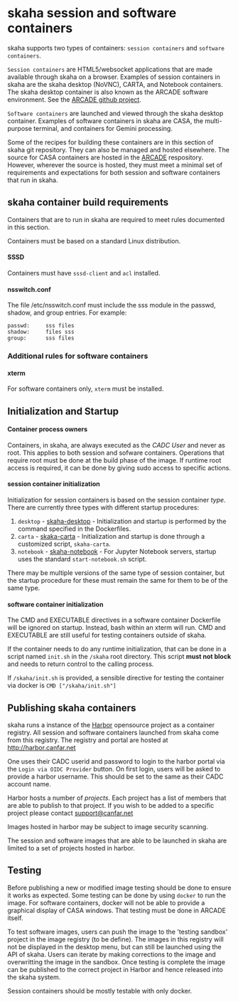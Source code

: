 # skaha session and software containers

skaha supports two types of containers: `session containers` and `software containers`.

`Session containers` are HTML5/websocket applications that are made available through skaha on a browser.  Examples of session containers in skaha are the skaha desktop (NoVNC), CARTA, and Notebook containers.  The skaha desktop container is also known as the ARCADE software environment.  See the [ARCADE github project](https://github.com/canfar/arcade.git "ARCADE").

`Software containers` are launched and viewed through the skaha desktop container.  Examples of software containers in skaha are CASA, the multi-purpose terminal, and containers for Gemini processing.

Some of the recipes for building these containers are in this section of skaha git repository.  They can also be managed and hosted elsewhere.  The source for CASA containers are hosted in the [ARCADE](https://github.com/canfar/arcade.git "ARCADE") respository.  However, wherever the source is hosted, they must meet a minimal set of requirements and expectations for both session and software containers that run in skaha.

## skaha container build requirements

Containers that are to run in skaha are required to meet rules documented in this section.

Containers must be based on a standard Linux distribution.

#### SSSD
Containers must have `sssd-client` and `acl` installed.

#### nsswitch.conf
The file /etc/nsswitch.conf must include the sss module in the passwd, shadow, and group entries.  For example:

```
passwd:     sss files
shadow:     files sss
group:      sss files
```
### Additional rules for software containers

#### xterm
For software containers only, `xterm` must be installed.

## Initialization and Startup

#### Container process owners
Containers, in skaha, are always executed as the *CADC User* and never as root.  This applies to both session and sofware containers.  Operations that require root must be done at the build phase of the image.  If runtime root access is required, it can be done by giving sudo access to specific actions.

#### session container initialization
Initialization for session containers is based on the session container *type*.  There are currently three types with different startup procedures:
1. `desktop` - [skaha-desktop](session-containers/skaha-desktop) - Initialization and startup is performed by the command specified in the Dockerfiles.
1. `carta` - [skaka-carta](session-containers/skaha-carta) - Initialization and startup is done through a customized script, `skaha-carta`.
1. `notebook` - [skaha-notebook](session-containers/skaha-notebook) - For Jupyter Notebook servers, startup uses the standard `start-notebook.sh` script.

There may be multiple versions of the same type of session container, but the startup procedure for these must remain the same for them to be of the same type.

#### software container initialization

The CMD and EXECUTABLE directives in a software container Dockerfile will be ignored on startup.  Instead, bash within an xterm will run.  CMD and EXECUTABLE are still useful for testing containers outside of skaha.

If the container needs to do any runtime initialization, that can be done in a script named `init.sh` in the `/skaha` root directory.  This script **must not block** and needs to return control to the calling process.

If `/skaha/init.sh` is provided, a sensible directive for testing the container via docker is `CMD ["/skaha/init.sh"]`

## Publishing skaha containers

skaha runs a instance of the [Harbor](https://goharbor.io/) opensource project as a container registry.  All session and software containers launched from skaha come from this registry.  The registry and portal are hosted at http://harbor.canfar.net

One uses their CADC userid and password to login to the harbor portal via the `Login via OIDC Provider` button.  On first login, users will be asked to provide a harbor username.  This should be set to the same as their CADC account name.

Harbor hosts a number of *projects*.  Each project has a list of members that are able to publish to that project.  If you wish to be added to a specific project please contact support@canfar.net

Images hosted in harbor may be subject to image security scanning.

The session and software images that are able to be launched in skaha are limited to a set of projects hosted in harbor.

## Testing
Before publishing a new or modified image testing should be done to ensure it works as expected.  Some testing can be done by using `docker` to run the image.  For software containers, docker will not be able to provide a graphical display of CASA windows.  That testing must be done in ARCADE itself.

To test software images, users can push the image to the 'testing sandbox' project in the image registry (to be define).  The images in this registry will not be displayed in the desktop menu, but can still be launched using the API of skaha.  Users can iterate by making corrections to the image and overwritting the image in the sandbox.  Once testing is complete the image can be published to the correct project in Harbor and hence released into the skaha system.

Session containers should be mostly testable with only docker.
